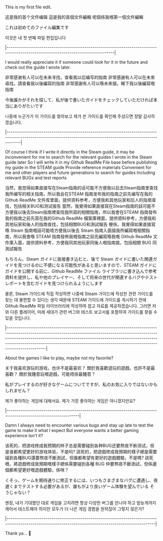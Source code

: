 This is my first file edit.

这是我的首个文件编辑
這是我的首個文件編輯
呢個係我嘅第一個文件編輯

これは初めてのファイル編集です

이것은 내 첫 번째 파일 편집입니다

|-------------------------------------------------------------------------------------------------------------------------------------|

I would really appreciate it if someone could look for it in the future and check out the guide I wrote later.

非常感谢有人可以在未来寻找，查看我以后编写的指南
非常感謝有人可以在未來尋找，請查看我以後編寫的指南
非常感謝有人可以喺未來搵，睇下我以後編寫嘅指南

今後誰かがそれを探して、私が後で書いたガイドをチェックしていただければ本当にありがたいです

나중에 누군가가 이 가이드를 찾아보고 제가 쓴 가이드를 확인해 주셨으면 정말 감사하겠습니다.

|-------------------------------------------------------------------------------------------------------------------------------------------------------------------|

Of course
I think if I write it directly in the Steam guide, it may be inconvenient for me to search for the relevant guides I wrote in the Steam guide later
So I will write it in my Github ReadMe File base before publishing my guide in the STEAM guide
Provide reference materials
Convenient for me and other players and future generations to search for guides
Including relevant BUGs and test reports

当然，我觉得如果直接写在Steam指南的话可能不方便我以后去Steam指南里查找我所编写的相关指南，所以我会在STEAM 指南发布我的指南之前先编写在我的Github ReadMe 文件库里面，提供资料参考，方便我和其他玩家和后人的指南查找，包括相关BUG和测试报告
當然，我覺得如果直接寫在Steam指南的話可能不方便我以後去Steam指南裡查找我所寫的相關指南，所以我會在STEAM 指南發布我的指南之前先寫在我的Github ReadMe 檔案庫裡面，提供資料參考，方便我和其他玩家和後人的指南​​查找，包括相關BUG和測試報告
梗係，我覺得如果直接寫喺 Steam 指南嘅話可能唔方便我以後去 Steam 指南入面搵我所編寫嘅相關指南，所以我會喺 STEAM 指南發佈我嘅指南之前先編寫喺我嘅 Github ReadMe 文件庫入面，提供資料參考，方便我同其他玩家同後人嘅指南搵，包括相關 BUG 同測試報告

もちろん、Steam ガイドに直接書き込むと、後で Steam ガイドに書いた関連ガイドを見つけるのに不便になる可能性があると思いますので、STEAM ガイドにガイドを公開する前に、Github ReadMe ファイル ライブラリに書き込んで参考資料を提供し、私や他のプレイヤー、そして将来の世代が関連するバグやテスト レポートを含むガイドを見つけられるようにします

물론, Steam 가이드에 직접 작성하면 나중에 Steam 가이드에 작성한 관련 가이드를 찾는 데 불편할 수 있다는 생각 때문에 STEAM 가이드에 가이드를 게시하기 전에 Github ReadMe 파일 라이브러리에 작성하여 참고 자료를 제공하겠습니다. 그러면 저와 다른 플레이어, 미래 세대가 관련 버그와 테스트 보고서를 포함하여 가이드를 찾을 수 있을 것입니다.

|--------------------------------------------------------------------------------------------------------------------------------------------------------------------------------------------------------------------------------------------------------------------------------------------------------------------------------------------|

About the games I like to play, maybe not my favorite?

关于我喜欢游玩的游戏，也许不是最喜欢？
關於我喜歡遊玩的遊戲，也許不是最喜歡？
關於我鍾意玩嘅遊戲，可能唔係最鍾意？

私がプレイするのが好きなゲームについてですが、私のお気に入りではないかもしれません？

제가 좋아하는 게임에 대해서요. 제가 가장 좋아하는 게임은 아니겠지만요?

|-------------------------------------------------------------------------------------------------------------------|

Damn
I always need to encounter various bugs and stay up late to test the game to make it what I expect
But everyone wants a better gaming experience
Isn't it?

该死的，把游戏修成我预期的样子总是需要碰到各种BUG还要熬夜不断测试，但是谁都希望更好的游戏体验，不是吗?
該死的，把遊戲修成我預期的樣子總是需要碰到各種BUG還要熬夜不斷測試，但誰都希望有更好的遊戲體驗，不是嗎?
該死嘅，將遊戲修成我預期嘅樣子總係需要碰到各種 BUG 仲要熬夜不斷測試，但係邊個都希望更好嘅遊戲體驗，係咪？

くそっ、ゲームを期待通りに修正するには、いつもさまざまなバグに遭遇し、夜遅くまでテストする必要があるが、誰もがより良いゲーム体験を望んでいる
そうじゃない？

젠장, 내가 기대했던 대로 게임을 고치려면 항상 다양한 버그를 만나야 하고 밤늦게까지 깨어서 테스트해야 하지만 모두가 더 나은 게임 경험을 원하잖아
그렇지 않은가?

|----------------------------------------------------------------------------------------------------------------------------------------------------------|

Thank ya...
🙏



